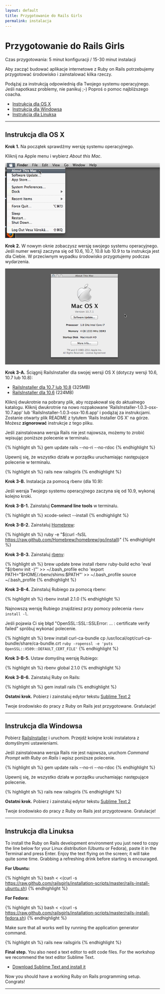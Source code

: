 ```yaml
---
layout: default
title: Przygotowanie do Rails Girls
permalink: instalacja
---
```


# Przygotowanie do Rails Girls
<span class="muted">Czas przygotowania: 5 minut konfiguracji / 15-30 minut instalacji</span>

Aby zacząć budować aplikacje internetowe z Ruby on Rails potrzebujemy przygotować środowisko i zainstalować kilka rzeczy.

Podążaj za instrukcją odpowiednią dla Twojego systemu operacyjnego. Jeśli napotkasz problemy, nie panikuj ;-) Poproś o pomoc najbliższego coacha.

* [Instrukcja dla OS X](#instrukcja_dla_os_x)
* [Instrukcja dla Windowsa](#instrukcja_dla_windowsa)
* [Instrukcja dla Linuksa](#instrukcja_dla_linuksa)

<hr />

## <a name="instrukcja_dla_os_x"> Instrukcja dla OS X </a>


**Krok 1.** Na początek sprawdźmy wersję systemu operacyjnego.

Kliknij na Apple menu i wybierz *About this Mac*.

![Apple menu](/images/1.png "Apple menu")

**Krok 2.** W nowym oknie zobaczysz wersję swojego systemu operacyjnego. Jeśli numer wersji zaczyna się od 10.6, 10.7, 10.8 lub 10.9 to ta instrukcja jest dla Ciebie. W przeciwnym wypadku środowisko przygotujemy podczas wydarzenia.

![About this Mac dialog](/images/2.png "About this Mac dialog")

**Krok 3-A.** Ściągnij RailsInstaller dla swojej wersji OS X (dotyczy wersji 10.6, 10.7 lub 10.8):

* [RailsInstaller dla 10.7 lub 10.8](http://railsinstaller.s3.amazonaws.com/RailsInstaller-1.0.4-osx-10.7.app.tgz) <span class="muted">(325MB)</span>
* [RailsInstaller dla 10.6](http://railsinstaller.s3.amazonaws.com/RailsInstaller-1.0.4-osx-10.6.app.tgz) <span class="muted">(224MB)</span>

Kliknij dwukrotnie na pobrany plik, aby rozpakował się do aktualnego katalogu. Kliknij dwukrotnie na nowo rozpakowane 'RailsInstaller-1.0.3-osx-10.7.app' lub 'RailsInstaller-1.0.3-osx-10.6.app' i podążaj za instrukcjami. Zostanie otwarty plik README z tytułem 'Rails Installer OS X' na górze. Możesz **zignorować** instrukcje z tego pliku.

Jeśli zainstalowana wersja Rails nie jest najowsza, możemy to zrobić wpisując poniższe polecenie w terminalu.

{% highlight sh %}
gem update rails --no-ri --no-rdoc
{% endhighlight %}

Upewnij się, że wszystko działa w porządku uruchamiając następujące polecenie w terminalu.

{% highlight sh %}
rails new railsgirls
{% endhighlight %}

**Krok 3-B.** Instalacja za pomocą rbenv (dla 10.9):

Jeśli wersja Twojego systemu operacyjnego zaczyna się od 10.9, wykonaj kolejno kroki.

**Krok 3-B-1.** Zainstaluj **Command line tools** w terminalu.

{% highlight sh %}
xcode-select --install
{% endhighlight %}

**Krok 3-B-2.** Zainstaluj [Homebrew](http://brew.sh/):

{% highlight sh %}
ruby -e "$(curl -fsSL https://raw.github.com/Homebrew/homebrew/go/install)"
{% endhighlight %}

**Krok 3-B-3.** Zainstaluj [rbenv](https://github.com/sstephenson/rbenv):

{% highlight sh %}
brew update
brew install rbenv ruby-build
echo 'eval "$(rbenv init -)"' >> ~/.bash_profile
echo 'export PATH="$HOME/.rbenv/shims:$PATH"' >> ~/.bash_profile
source ~/.bash_profile
{% endhighlight %}

**Krok 3-B-4.** Zainstaluj Rubiego za pomocą rbenv:

{% highlight sh %}
rbenv install 2.1.0
{% endhighlight %}

Najnowszą wersję Rubiego znajdziesz przy pomocy polecenia `rbenv install -l`.

Jeśli pojawia Ci się błąd "OpenSSL::SSL::SSLError: ... : certificate verify failed" spróbuj wykonać polecenie.

{% highlight sh %}
brew install curl-ca-bundle
cp /usr/local/opt/curl-ca-bundle/share/ca-bundle.crt `ruby -ropenssl -e 'puts OpenSSL::X509::DEFAULT_CERT_FILE'`
{% endhighlight %}

**Krok 3-B-5.** Ustaw domyślną wersję Rubiego:

{% highlight sh %}
rbenv global 2.1.0
{% endhighlight %}

**Krok 3-B-6.** Zainstaluj Ruby on Rails:

{% highlight sh %}
gem install rails
{% endhighlight %}

**Ostatni krok.** Pobierz i zainstaluj edytor tekstu [Sublime Text 2](http://www.sublimetext.com/2)

Twoje środowisko do pracy z Ruby on Rails jest przygotowane. Gratulacje!

<hr />

## <a name="instrukcja_dla_windowsa"> Instrukcja dla Windowsa </a>

Pobierz [RailsInstaller](https://github.com/railsinstaller/railsinstaller-windows/releases/download/2.2.2/railsinstaller-2.2.2.exe) i uruchom. Przejdź kolejne kroki instalatora z domyślnymi ustawieniami.

Jeśli zainstalowana wersja Rails nie jest najowsza, uruchom *Command Prompt with Ruby on Rails* i wpisz poniższe polecenie.

{% highlight sh %}
gem update rails --no-ri --no-rdoc
{% endhighlight %}

Upewnij się, że wszystko działa w porządku uruchamiając następujące polecenie.

{% highlight sh %}
rails new railsgirls
{% endhighlight %}

**Ostatni krok.** Pobierz i zainstaluj edytor tekstu [Sublime Text 2](http://www.sublimetext.com/2)

Twoje środowisko do pracy z Ruby on Rails jest przygotowane. Gratulacje!

<hr />

## <a name="instrukcja_dla_linuksa"> Instrukcja dla Linuksa </a>

To install the Ruby on Rails development environment you just need to copy the line below for your Linux distribution (Ubuntu or Fedora), paste it in the Terminal and press Enter. Enjoy the text flying on the screen; it will take quite some time. Grabbing a refreshing drink before starting is encouraged.

**For Ubuntu:**

{% highlight sh %}
bash < <(curl -s https://raw.github.com/railsgirls/installation-scripts/master/rails-install-ubuntu.sh)
{% endhighlight %}

**For Fedora:**

{% highlight sh %}
bash < <(curl -s https://raw.github.com/railsgirls/installation-scripts/master/rails-install-fedora.sh)
{% endhighlight %}

Make sure that all works well by running the application generator command.

{% highlight sh %}
rails new railsgirls
{% endhighlight %}

**Final step.** You also need a text editor to edit code files. For the workshop we recommend the text editor Sublime Text.

* [Download Sublime Text and install it](http://www.sublimetext.com/2)

Now you should have a working Ruby on Rails programming setup. Congrats!

<hr />

